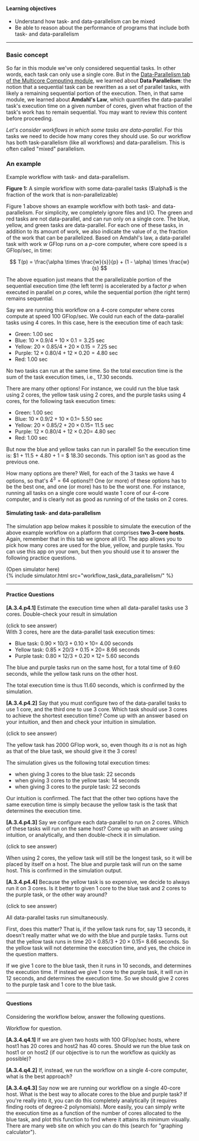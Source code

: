 
#### Learning objectives

  - Understand how task- and data-parallelism can be mixed
  - Be able to reason about the performance of programs that include both task- and data-parallelism

---


### Basic concept

So far in this module we've only considered sequential tasks. In other words, each task can only use
a single core.  But in the [Data-Parallelism tab  of the Multicore Computing module]({{site.baseurl}}/pedagogic_modules/pdcc/multi_core_computing/#/data-parallelism), we 
learned about **Data Parallelism**: the notion that a sequential task can be rewritten as a set of
parallel tasks, with likely a remaining sequential portion of the execution. Then, in that same module,
we learned about **Amdahl's Law**, which quantifies the data-parallel task's execution time on a given
number of cores, given what fraction of the task's work has to remain sequential. You may want to 
review this content before proceeding. 

*Let's consider workflows in which  some tasks are data-parallel*. For this tasks we need to decide
how many cores they should use. So our workflow has both task-parallelism (like all workflows) and
data-parallelism. This is often called "mixed" parallelism. 

### An example


<object class="figure" type="image/svg+xml" data="{{ site.baseurl }}/public/img/workflows/workflow_task_data_parallelism_workflow.svg">Example workflow with task- and data-parallelism.</object>
<div class="caption"><strong>Figure 1:</strong> A simple workflow with some data-parallel tasks ($\alpha$ is the fraction of the work that is non-parallelizable)</div>

Figure 1 above shows an example workflow with both task- and data-parallelism. For simplicity, we completely ignore
files and I/O.  The green and red tasks are not data-parallel, and can run only on a single core.  The blue, yellow, and
green tasks are data-parallel. For each one of these tasks, in addition to its amount of work, we also indicate the value of $\alpha$,
the fraction of the work that can be parallelized. Based on Amdahl's law, a data-parallel task with
work $w$ GFlop runs on a $p$-core computer, where core speed is $s$ GFlop/sec, in time:

$$
T(p) = \frac{\alpha \times \frac{w}{s}}{p} + (1 - \alpha) \times \frac{w}{s}
$$

The above equation just means that the parallelizable portion of the sequential execution time (the left term) is accelerated
by a factor $p$ when executed in parallel on $p$ cores, while the sequential portion (the right term) remains sequential. 

Say we are running this workflow on a 4-core computer where cores compute at speed 100 GFlop/sec. 
We could run each of the data-parallel tasks using 4 cores. In this case, here is the execution time of each task:
 
  - Green: $1.00$ sec
  - Blue: $10 \times 0.9 / 4 + 10 \times 0.1 = 3.25$ sec
  - Yellow: $20 \times 0.85 / 4 + 20 \times 0.15 = 7.25$ sec
  - Purple: $12 \times 0.80 / 4 + 12 \times 0.20 = 4.80$ sec
  - Red: $1.00$ sec

No two tasks can run at the same time. So the total execution time is the sum of the task execution times, i.e., 17.30 seconds. 

There are many other options! For instance, we could run the blue task using 2 cores, the yellow task using 2 cores,
and the purple tasks using 4 cores, for the following task execution times:

  - Green: $1.00$ sec
  - Blue: $10 \times 0.9 / 2 + 10 \times 0.1 =$  5.50 sec
  - Yellow: $20 \times 0.85 / 2 + 20 \times 0.15 =$  11.5 sec
  - Purple: $12 \times 0.80 / 4 + 12 \times 0.20 =$ 4.80 sec
  - Red: $1.00$ sec

But now the blue and yellow tasks can run in parallel! So the execution time is:
$1 + 11.5 + 4.80 + 1 = $ 18.30 seconds.   This option isn't as good as the previous one. 

How many options are there? Well, for each of the 3 tasks we have 4 options, so that's $4^3 = 64$ options!!! One 
(or more) of these options has to be the best one, and one (or more) has to be the worst one. For instance, running all tasks on a single core would waste 1 core of our 4-core computer, and is clearly not as good as running of of the tasks on 2 cores. 


#### Simulating task- and data-parallelism

The simulation app below makes it possible to simulate the execution of the above example workflow on
a platform that comprises **two 3-core hosts**. Again, remember that in this tab we ignore all I/O. The app
allows you to pick how many cores are used for the blue, yellow, and purple tasks. You can use this
app on your own, but then you should use it to answer the following practice questions.

<div class="ui accordion fluid app-ins">
  <div class="title">
    <i class="dropdown icon"></i>
    (Open simulator here)
  </div>
  <div markdown="0" class="ui segment content">
    {% include simulator.html src="workflow_task_data_parallelism/" %}
  </div>
</div>

---

#### Practice Questions

**[A.3.4.p4.1]** Estimate the execution time when all data-parallel tasks use 3 cores. Double-check
your result in simulation

<div class="ui accordion fluid">
  <div class=" title">
    <i class="dropdown icon"></i>
    (click to see answer)
  </div>
  <div markdown="1" class="ui segment content">
With 3 cores, here are the data-parallel task execution times: 

  - Blue task: $0.90 \times 10 / 3 + 0.10  \times 10 =$ 4.00 seconds
  - Yellow task: $0.85 \times 20 / 3 + 0.15  \times 20 =$ 8.66 seconds
  - Purple task: $0.80 \times 12 / 3 + 0.20  \times 12 =$ 5.60 seconds
  
The blue and purple tasks run on the same host, for a total time of 9.60 seconds,
while the yellow task runs on  the other host.

The total execution time is thus 11.60 seconds, which is confirmed by the simulation. 
 
  </div>
</div>
<p></p>

**[A.3.4.p4.2]** Say that you must configure two of the data-parallel tasks to use 
1 core, and the third one to use 3 core.  Which task should use 3 cores to achieve
the shortest execution time?  Come up with an answer based on your intuition, and then
 and check your intuition in simulation. 

<div class="ui accordion fluid">
  <div class=" title">
    <i class="dropdown icon"></i>
    (click to see answer)
  </div>
  <div markdown="1" class="ui segment content">

The yellow task has 2000 GFlop work, so, even though its $\alpha$ is not as high as
that of the blue task, we should give it the  3 cores!

The simulation gives us the following total execution times:

  - when giving  3 cores to the blue task: 22  seconds
  - when giving 3 cores to the yellow task:  14 seconds
  - when giving 3 cores to the purple task: 22 seconds
  
Our intuition is confirmed. The fact that the other two options have the same
execution time  is simply because the yellow task is the task that determines
the execution time. 
 
  </div>
</div>
<p></p>


**[A.3.4.p4.3]** Say we configure each data-parallel to run on 2 cores. Which of these tasks 
will run on the same host? Come up with an answer using intuition, or analytically, and then double-check
it in simulation.

<div class="ui accordion fluid">
  <div class=" title">
    <i class="dropdown icon"></i>
    (click to see answer)
  </div>
  <div markdown="1" class="ui segment content">

When using 2 cores, the yellow task will still be the longest task, so it will be
placed by itself on a host. The blue and purple task will run on the same host.   This is 
confirmed in the simulation output. 

  </div>
</div>
<p></p>

**[A.3.4.p4.4]** Because the yellow task is so expensive,  we decide to always  run
it on 3 cores. Is it better to given 1 core to the blue task and 2 cores to the
purple task, or the other way around?

<div class="ui accordion fluid">
  <div class=" title">
    <i class="dropdown icon"></i>
    (click to see answer)
  </div>
  <div markdown="1" class="ui segment content">

All data-parallel tasks run simultaneously.

First, does this matter? That is, if the yellow task runs for, say 13 seconds, it
doesn't really matter what we do with the blue and purple tasks. Turns out that
the yellow task runs in time $20 \times 0.85 / 3 + 20 \times 0.15 =$ 8.66 seconds.
So the yellow task will not determine the execution time, and yes, the choice in the question matters. 

If we give 1 core to the blue task, then it runs in 10 seconds, and determines the
execution time. If instead
we give 1 core to the purple task, it will run in 12 seconds, and determines the
execution time. So we should give 2 cores to the purple task and 1 core to the
blue task. 


  </div>
</div>
<p></p>

---

#### Questions

Considering the workflow below, answer the following questions. 

<object class="figure" type="image/svg+xml" data="{{ site.baseurl }}/public/img/workflows/workflow_task_data_parallelism_workflow_question.svg">Workflow for question.</object>

**[A.3.4.q4.1]** If we are given two hosts with 100 GFlop/sec hosts, where
host1 has 20 cores and host2 has 40 cores. Should we run the blue task on
host1 or on host2 (if our objective is to run the workflow as quickly as
possible)?


**[A.3.4.q4.2]** If, instead, we run the workflow on a single 4-core computer,
what is the best approach?


**[A.3.4.q4.3]** Say now we are running our workflow on a single 40-core
host. What is the best way to allocate cores to the blue and purple task? If
you're really into it, you can do this completely analytically (it requires
finding roots of degree-2 polynomials).  More easily, you can simply
write the execution time as a function of the number of cores allocated
to the blue task, and plot this function to find where it attains 
its minimum visually.  There are many web site on which you can do this
(search for "graphing calculator"). 

